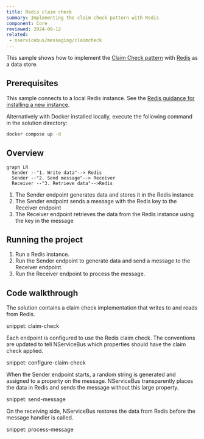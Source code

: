 ```yaml
---
title: Redis claim check
summary: Implementing the claim check pattern with Redis
component: Core
reviewed: 2024-09-12
related:
 - nservicebus/messaging/claimcheck
---
```


This sample shows how to implement the [Claim Check pattern](https://learn.microsoft.com/en-us/azure/architecture/patterns/claim-check) with [Redis](https://redis.io/) as a data store.

## Prerequisites

This sample connects to a local Redis instance. See the [Redis guidance for installing a new instance](https://redis.io/docs/latest/get-started/).

Alternatively with Docker installed locally, execute the following command in the solution directory:

```bash
docker compose up -d
```

## Overview

```mermaid
graph LR
  Sender --"1. Write data"--> Redis
  Sender --"2. Send message"--> Receiver
  Receiver --"3. Retrieve data"-->Redis
```

1. The Sender endpoint generates data and stores it in the Redis instance
1. The Sender endpoint sends a message with the Redis key to the Receiver endpoint
1. The Receiver endpoint retrieves the data from the Redis instance using the key in the message

## Running the project

1. Run a Redis instance.
1. Run the Sender endpoint to generate data and send a message to the Receiver endpoint.
1. Run the Receiver endpoint to process the message.

## Code walkthrough

The solution contains a claim check implementation that writes to and reads from Redis.

snippet: claim-check

Each endpoint is configured to use the Redis claim check. The conventions are updated to tell NServiceBus which properties should have the claim check applied.

snippet: configure-claim-check

When the Sender endpoint starts, a random string is generated and assigned to a property on the message. NServiceBus transparently places the data in Redis and sends the message without this large property.

snippet: send-message

On the receiving side, NServiceBus restores the data from Redis before the message handler is called.

snippet: process-message
